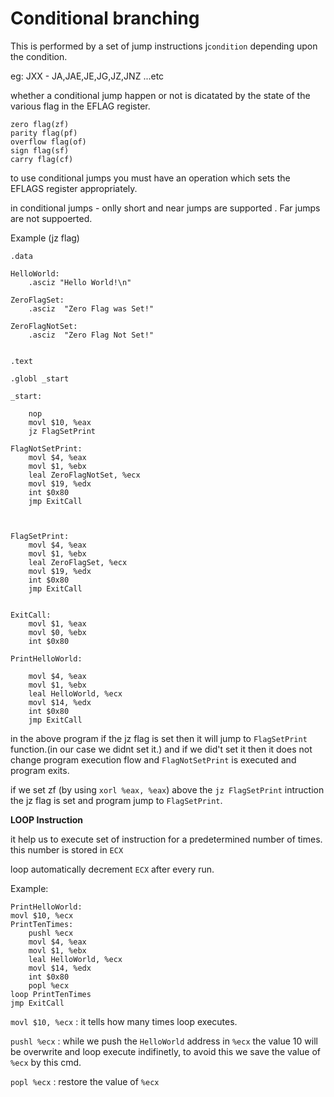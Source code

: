 # Conditional branching

This is performed by a set of jump instructions j`condition` depending upon the condition.

eg: JXX - JA,JAE,JE,JG,JZ,JNZ ...etc

whether a conditional jump happen or not is dicatated by the state of the various flag in the EFLAG register.

	zero flag(zf)
	parity flag(pf)
	overflow flag(of)
	sign flag(sf)
	carry flag(cf)

to use conditional jumps you must have an operation which sets the EFLAGS register appropriately.

in conditional jumps - onlly short and near jumps are supported . Far jumps are not suppoerted.

Example (jz flag)

	.data 
	
	HelloWorld:
		.asciz "Hello World!\n"

	ZeroFlagSet:
		.asciz	"Zero Flag was Set!"

	ZeroFlagNotSet:
		.asciz  "Zero Flag Not Set!"


	.text 

	.globl _start

	_start:

		nop	
		movl $10, %eax
		jz FlagSetPrint

	FlagNotSetPrint:
		movl $4, %eax
		movl $1, %ebx
		leal ZeroFlagNotSet, %ecx
		movl $19, %edx
		int $0x80 
		jmp ExitCall



	FlagSetPrint:
		movl $4, %eax
		movl $1, %ebx
		leal ZeroFlagSet, %ecx
		movl $19, %edx
		int $0x80 
		jmp ExitCall


	ExitCall:
		movl $1, %eax
		movl $0, %ebx
		int $0x80 

	PrintHelloWorld:
		
		movl $4, %eax
		movl $1, %ebx
		leal HelloWorld, %ecx
		movl $14, %edx
		int $0x80
		jmp ExitCall

in the above program if the jz flag is set then it will jump to `FlagSetPrint` function.(in our case we didnt set it.) and if we did't set it then it does not change program execution flow and `FlagNotSetPrint` is executed and program exits.

if we set zf (by using `xorl %eax, %eax`) above the `jz FlagSetPrint` intruction the jz flag is set and program jump to `FlagSetPrint`.


**LOOP Instruction**

it help us to execute set of instruction for a predetermined number of times.
	this number is stored in `ECX`

loop automatically decrement `ECX` after every run.

Example:

	PrintHelloWorld:
    movl $10, %ecx
    PrintTenTimes:
        pushl %ecx
        movl $4, %eax
        movl $1, %ebx
        leal HelloWorld, %ecx
        movl $14, %edx
        int $0x80
        popl %ecx
    loop PrintTenTimes
    jmp ExitCall


`movl $10, %ecx` : it tells how many times loop executes.

`pushl %ecx` : while we push the `HelloWorld` address in `%ecx` the value 10 will be overwrite and loop execute indifinetly, to avoid this we save the value of `%ecx` by this cmd.

`popl %ecx` : restore the value of `%ecx`

 